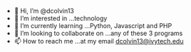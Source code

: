 - 👋 Hi, I’m @dcolvin13
- 👀 I’m interested in ...technology
- 🌱 I’m currently learning ...Python, Javascript and PHP
- 💞️ I’m looking to collaborate on ...any of these 3 programs
- 📫 How to reach me ...at my email dcolvin13@ivytech.edu

<!---
dcolvin13/dcolvin13 is a ✨ special ✨ repository because its `README.md` (this file) appears on your GitHub profile.
You can click the Preview link to take a look at your changes.
--->
